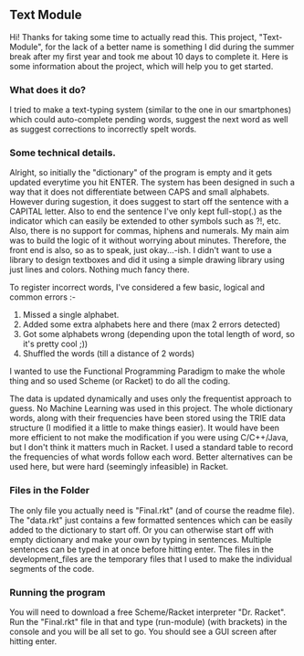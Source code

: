 ## Text Module

Hi! Thanks for taking some time to actually read this. This project, "Text-Module", for the lack of a better name is something I did during the summer break after my first year and took me about 10 days to complete it. Here is some information about the project, which will help you to get started.

### What does it do?

I tried to make a text-typing system (similar to the one in our smartphones) which could auto-complete pending words, suggest the next word as well as suggest corrections to incorrectly spelt words.

### Some technical details.

Alright, so initially the "dictionary" of the program is empty and it gets updated everytime you hit ENTER. The system has been designed in such a way that it does not differentiate between CAPS and small alphabets. However during sugestion, it does suggest to start off the sentence with a CAPITAL letter. Also to end the sentence I've only kept full-stop(.) as the indicator which can easily be extended to other symbols such as ?!, etc. Also, there is no support for commas, hiphens and numerals. My main aim was to build the logic of it without worrying about minutes. Therefore, the front end is also, so as to speak, just okay...-ish. I didn't want to use a library to design textboxes and did it using a simple drawing library using just lines and colors. Nothing much fancy there.

To register incorrect words, I've considered a few basic, logical and common errors :-
1. Missed a single alphabet.
2. Added some extra alphabets here and there (max 2 errors detected)
3. Got some alphabets wrong (depending upon the total length of word, so it's pretty cool ;))
4. Shuffled the words (till a distance of 2 words)

I wanted to use the Functional Programming Paradigm to make the whole thing and so used Scheme (or Racket) to do all the coding.

The data is updated dynamically and uses only the frequentist approach to guess. No Machine Learning was used in this project. The whole dictionary words, along with their frequencies have been stored using the TRIE data structure (I modified it a little to make things easier). It would have been more efficient to not make the modification if you were using C/C++/Java, but I don't think it matters much in Racket. I used a standard table to record the frequencies of what words follow each word. Better alternatives can be used here, but were hard (seemingly infeasible) in Racket.

### Files in the Folder

The only file you actually need is "Final.rkt" (and of course the readme file). The "data.rkt" just contains a few formatted sentences which can be easily added to the dictionary to start off. Or you can otherwise start off with empty dictionary and make your own by typing in sentences. Multiple sentences can be typed in at once before hitting enter. The files in the development_files are the temporary files that I used to make the individual segments of the code.

### Running the program

You will need to download a free Scheme/Racket interpreter "Dr. Racket". Run the "Final.rkt" file in that and type (run-module) (with brackets) in the console and you will be all set to go. You should see a GUI screen after hitting enter.

